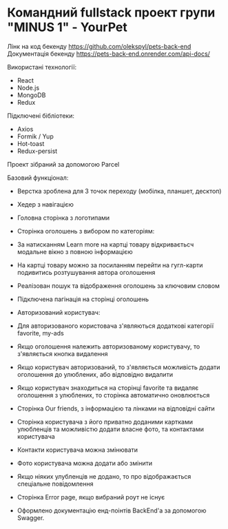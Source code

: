 # Командний fullstack проект групи "MINUS 1" - YourPet

Лінк на код бекенду https://github.com/olekspyl/pets-back-end Документація
бекенду https://pets-back-end.onrender.com/api-docs/

Використані технології:

- React
- Node.js
- MongoDB
- Redux

Підключені бібліотеки:

- Axios
- Formik / Yup
- Hot-toast
- Redux-persist

Проект зібраний за допомогою Parcel

Базовий функціонал:

- Верстка зроблена для 3 точок переходу (мобілка, планшет, десктоп)
- Хедер з навігацією

- Головна сторінка з логотипами

- Сторінка оголошень з вибором по категоріям:
- За натисканням Learn more на картці товару відкриваєтьсч модальне вікно з
  повною інформацією
- На картці товару можно за посиланням перейти на гугл-карти подивитись
  розтушування автора оголошення
- Реалізован пошук та відображення оголошень за ключовим словом
- Підключена пагінація на сторінці оголошень

- Авторизований користувач:
- Для авторизованого користовача з'являються додаткові категорії favorite,
  my-ads
- Якщо оголошення належить авторизованому користувачу, то з'являється кнопка
  видалення
- Якщо користувач авторизований, то з'являється можливість додати оголошення до
  улюблених, або відповідно видалити
- Якщо користувач знаходиться на сторінці favorite та видаляє оголошення з
  улюблених, то сторінка автоматично оновлюється

- Сторінка Our friends, з інформацією та лінками на відповідні сайти

- Сторінка користувача з його приватно доданими картками улюбленців та
  можливістю додати власне фото, та контактами користувача
- Контакти користувача можна змінювати
- Фото користувача можна додати або змінити
- Якщо ніяких улубленців не додано, то про відображається спеціальне
  повідомлення

- Сторінка Error page, якщо вибраний роут не існує

- Оформлено документацію енд-поінтів BackEnd'a за допомогою Swagger.
